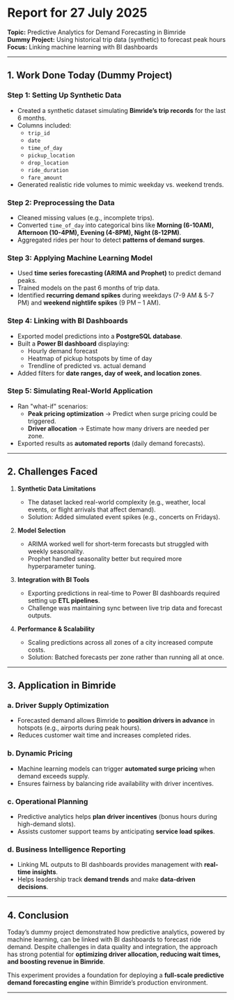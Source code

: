 # Report for 27 July 2025  
**Topic:** Predictive Analytics for Demand Forecasting in Bimride  
**Dummy Project:** Using historical trip data (synthetic) to forecast peak hours  
**Focus:** Linking machine learning with BI dashboards  

---

## 1. Work Done Today (Dummy Project)

### Step 1: Setting Up Synthetic Data
- Created a synthetic dataset simulating **Bimride’s trip records** for the last 6 months.  
- Columns included:  
  - `trip_id`  
  - `date`  
  - `time_of_day`  
  - `pickup_location`  
  - `drop_location`  
  - `ride_duration`  
  - `fare_amount`  
- Generated realistic ride volumes to mimic weekday vs. weekend trends.  

### Step 2: Preprocessing the Data
- Cleaned missing values (e.g., incomplete trips).  
- Converted `time_of_day` into categorical bins like **Morning (6-10AM), Afternoon (10-4PM), Evening (4-8PM), Night (8-12PM)**.  
- Aggregated rides per hour to detect **patterns of demand surges**.  

### Step 3: Applying Machine Learning Model
- Used **time series forecasting (ARIMA and Prophet)** to predict demand peaks.  
- Trained models on the past 6 months of trip data.  
- Identified **recurring demand spikes** during weekdays (7-9 AM & 5-7 PM) and **weekend nightlife spikes** (9 PM – 1 AM).  

### Step 4: Linking with BI Dashboards
- Exported model predictions into a **PostgreSQL database**.  
- Built a **Power BI dashboard** displaying:  
  - Hourly demand forecast  
  - Heatmap of pickup hotspots by time of day  
  - Trendline of predicted vs. actual demand  
- Added filters for **date ranges, day of week, and location zones**.  

### Step 5: Simulating Real-World Application
- Ran "what-if" scenarios:  
  - **Peak pricing optimization** → Predict when surge pricing could be triggered.  
  - **Driver allocation** → Estimate how many drivers are needed per zone.  
- Exported results as **automated reports** (daily demand forecasts).  

---

## 2. Challenges Faced
1. **Synthetic Data Limitations**  
   - The dataset lacked real-world complexity (e.g., weather, local events, or flight arrivals that affect demand).  
   - Solution: Added simulated event spikes (e.g., concerts on Fridays).  

2. **Model Selection**  
   - ARIMA worked well for short-term forecasts but struggled with weekly seasonality.  
   - Prophet handled seasonality better but required more hyperparameter tuning.  

3. **Integration with BI Tools**  
   - Exporting predictions in real-time to Power BI dashboards required setting up **ETL pipelines**.  
   - Challenge was maintaining sync between live trip data and forecast outputs.  

4. **Performance & Scalability**  
   - Scaling predictions across all zones of a city increased compute costs.  
   - Solution: Batched forecasts per zone rather than running all at once.  

---

## 3. Application in Bimride

### a. Driver Supply Optimization
- Forecasted demand allows Bimride to **position drivers in advance** in hotspots (e.g., airports during peak hours).  
- Reduces customer wait time and increases completed rides.  

### b. Dynamic Pricing
- Machine learning models can trigger **automated surge pricing** when demand exceeds supply.  
- Ensures fairness by balancing ride availability with driver incentives.  

### c. Operational Planning
- Predictive analytics helps **plan driver incentives** (bonus hours during high-demand slots).  
- Assists customer support teams by anticipating **service load spikes**.  

### d. Business Intelligence Reporting
- Linking ML outputs to BI dashboards provides management with **real-time insights**.  
- Helps leadership track **demand trends** and make **data-driven decisions**.  

---

## 4. Conclusion
Today’s dummy project demonstrated how predictive analytics, powered by machine learning, can be linked with BI dashboards to forecast ride demand. Despite challenges in data quality and integration, the approach has strong potential for **optimizing driver allocation, reducing wait times, and boosting revenue in Bimride**.  

This experiment provides a foundation for deploying a **full-scale predictive demand forecasting engine** within Bimride’s production environment.

---

